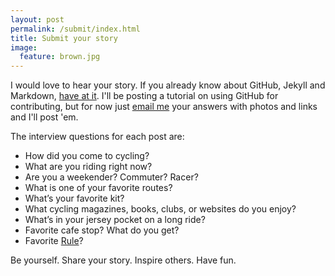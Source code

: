 ```yaml
---
layout: post
permalink: /submit/index.html
title: Submit your story
image:
  feature: brown.jpg
---
```


I would love to hear your story. If you already know about GitHub, Jekyll and Markdown, [have at it](https://github.com/briandoll/kitandride). I'll be posting a tutorial on using GitHub for contributing, but for now just [email me](mailto:brian@emphaticsolutions.com) your answers with photos and links and I'll post 'em.

The interview questions for each post are:

* How did you come to cycling?
* What are you riding right now?
* Are you a weekender? Commuter? Racer?
* What is one of your favorite routes?
* What’s your favorite kit?
* What cycling magazines, books, clubs, or websites do you enjoy?
* What’s in your jersey pocket on a long ride?
* Favorite cafe stop? What do you get?
* Favorite [Rule](http://www.velominati.com/the-rules/)?

Be yourself. Share your story. Inspire others. Have fun.
